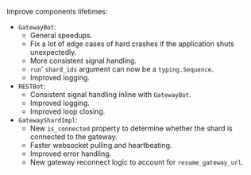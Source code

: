 Improve components lifetimes:
- `GatewayBot`:
  - General speedups.
  - Fix a lot of edge cases of hard crashes if the application shuts unexpectedly.
  - More consistent signal handling.
  - `run`' `shard_ids` argument can now be a `typing.Sequence`.
  - Improved logging.
- `RESTBot`:
  - Consistent signal handling inline with `GatewayBot`.
  - Improved logging.
  - Improved loop closing.
- `GatewayShardImpl`:
  - New `is_connected` property to determine whether the shard is connected to the gateway.
  - Faster websocket pulling and heartbeating.
  - Improved error handling.
  - New gateway reconnect logic to account for `resume_gateway_url`.
